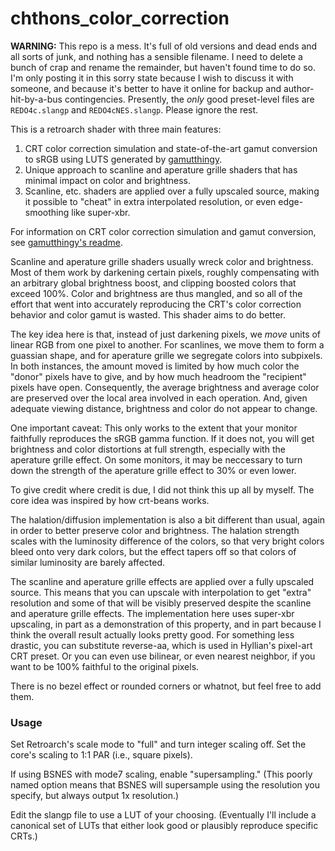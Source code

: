 # chthons_color_correction

**WARNING:** This repo is a mess. It's full of old versions and dead ends and all sorts of junk, and nothing has a sensible filename. I need to delete a bunch of crap and rename the remainder, but haven't found time to do so. I'm only posting it in this sorry state because I wish to discuss it with someone, and because it's better to have it online for backup and author-hit-by-a-bus contingencies. Presently, the *only* good preset-level files are `REDO4c.slangp` and `REDO4cNES.slangp`. Please ignore the rest.

This is a retroarch shader with three main features:
1. CRT color correction simulation and state-of-the-art gamut conversion to sRGB using LUTS generated by [gamutthingy](https://github.com/ChthonVII/gamutthingy).
2. Unique approach to scanline and aperature grille shaders that has minimal impact on color and brightness.
3. Scanline, etc. shaders are applied over a fully upscaled source, making it possible to "cheat" in extra interpolated resolution, or even edge-smoothing like super-xbr.


For information on CRT color correction simulation and gamut conversion, see [gamutthingy's readme](https://github.com/ChthonVII/gamutthingy).

Scanline and aperature grille shaders usually wreck color and brightness. Most of them work by darkening certain pixels, roughly compensating with an arbitrary global brightness boost, and clipping boosted colors that exceed 100%. Color and brightness are thus mangled, and so all of the effort that went into accurately reproducing the CRT's color correction behavior and color gamut is wasted. This shader aims to do better.

The key idea here is that, instead of just darkening pixels, we *move* units of linear RGB from one pixel to another. For scanlines, we move them to form a guassian shape, and for aperature grille we segregate colors into subpixels. In both instances, the amount moved is limited by how much color the "donor" pixels have to give, and by how much headroom the "recipient" pixels have open. Consequently, the average brightness and average color are preserved over the local area involved in each operation. And, given adequate viewing distance, brightness and color do not appear to change.

One important caveat: This only works to the extent that your monitor faithfully reproduces the sRGB gamma function. If it does not, you will get brightness and color distortions at full strength, especially with the aperature grille effect. On some monitors, it may be neccessary to turn down the strength of the aperature grille effect to 30% or even lower.

To give credit where credit is due, I did not think this up all by myself. The core idea was inspired by how crt-beans works.

The halation/diffusion implementation is also a bit different than usual, again in order to better preserve color and brightness. The halation strength scales with the luminosity difference of the colors, so that very bright colors bleed onto very dark colors, but the effect tapers off so that colors of similar luminosity are barely affected.

The scanline and aperature grille effects are applied over a fully upscaled source. This means that you can upscale with interpolation to get "extra" resolution and some of that will be visibly preserved despite the scanline and aperature grille effects. The implementation here uses super-xbr upscaling, in part as a demonstration of this property, and in part because I think the overall result actually looks pretty good. For something less drastic, you can substitute reverse-aa, which is used in Hyllian's pixel-art CRT preset. Or you can even use bilinear, or even nearest neighbor, if you want to be 100% faithful to the original pixels.

There is no bezel effect or rounded corners or whatnot, but feel free to add them.

### Usage ###

Set Retroarch's scale mode to "full" and turn integer scaling off. Set the core's scaling to 1:1 PAR (i.e., square pixels).

If using BSNES with mode7 scaling, enable "supersampling." (This poorly named option means that BSNES will supersample using the resolution you specify, but always output 1x resolution.)

Edit the slangp file to use a LUT of your choosing. (Eventually I'll include a canonical set of LUTs that either look good or plausibly reproduce specific CRTs.)
